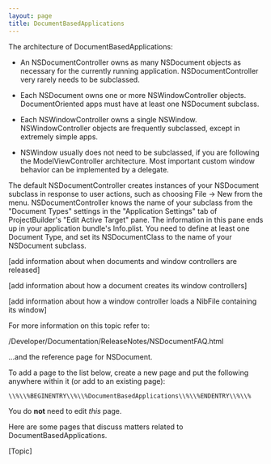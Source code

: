 ```yaml
---
layout: page
title: DocumentBasedApplications
---
```




The architecture of DocumentBasedApplications:


* An NSDocumentController owns as many NSDocument objects as necessary for the currently running application.  NSDocumentController very rarely needs to be subclassed.

* Each NSDocument owns one or more NSWindowController objects.  DocumentOriented apps must have at least one NSDocument subclass.

* Each NSWindowController owns a single NSWindow.  NSWindowController objects are frequently subclassed, except in extremely simple apps.

* NSWindow usually does not need to be subclassed, if you are following the ModelViewController architecture.  Most important custom window behavior can be implemented by a delegate.


The default NSDocumentController creates instances of your NSDocument subclass in response to user actions, such as choosing File -> New from the menu.  NSDocumentController knows the name of your subclass from the "Document Types" settings in the "Application Settings" tab of ProjectBuilder's "Edit Active Target" pane.  The information in this pane ends up in your application bundle's Info.plist.  You need to define at least one Document Type, and set its NSDocumentClass to the name of your NSDocument subclass.

[add information about when documents and window controllers are released]

[add information about how a document creates its window controllers]

[add information about how a window controller loads a NibFile containing its window]

For more information on this topic refer to:

/Developer/Documentation/ReleaseNotes/NSDocumentFAQ.html

...and the reference page for NSDocument.

To add a page to the list below, create a new page and put the following anywhere within it (or add to an existing page):

    \\%\\%BEGINENTRY\\%\\%DocumentBasedApplications\\%\\%ENDENTRY\\%\\% 

You do **not** need to edit
*this* page.

Here are some pages that discuss matters related to DocumentBasedApplications.

[Topic]

